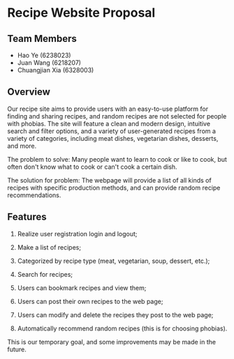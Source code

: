 # Recipe Website Proposal

## Team Members

- Hao Ye (6238023)
- Juan Wang (6218207)
- Chuangjian Xia (6328003)

## Overview

Our recipe site aims to provide users with an easy-to-use platform for finding and sharing recipes, and random recipes are not selected for people with phobias. The site will feature a clean and modern design, intuitive search and filter options, and a variety of user-generated recipes from a variety of categories, including meat dishes, vegetarian dishes, desserts, and more.

The problem to solve: Many people want to learn to cook or like to cook, but often don't know what to cook or can't cook a certain dish.

The solution for problem: The webpage will provide a list of all kinds of recipes with specific production methods, and can provide random recipe recommendations.

## Features

1. Realize user registration login and logout;

2. Make a list of recipes;

3. Categorized by recipe type (meat, vegetarian, soup, dessert, etc.);

4. Search for recipes;

5. Users can bookmark recipes and view them;

6. Users can post their own recipes to the web page;

7. Users can modify and delete the recipes they post to the web page;

8. Automatically recommend random recipes (this is for choosing phobias).

This is our temporary goal, and some improvements may be made in the future.
